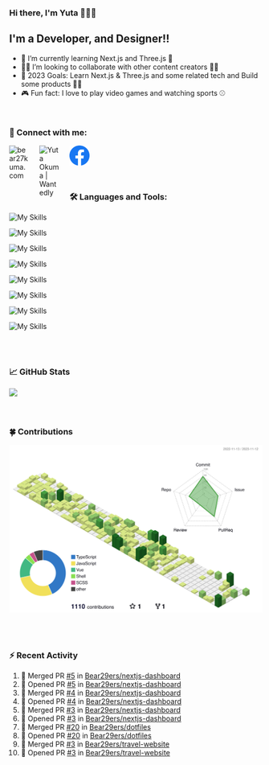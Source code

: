 ### Hi there, I'm Yuta 🤟🏻🐻

## I'm a Developer, and Designer!!

- 🌱 I’m currently learning Next.js and Three.js 🤣
- 👬🏻 I’m looking to collaborate with other content creators 👋🏻
- 🥅 2023 Goals: Learn Next.js & Three.js and some related tech and Build some products 💪🏻
- 🎮 Fun fact: I love to play video games and watching sports ⚾️

<br />

### :wave: Connect with me:

[<img align="left" alt="bear27kuma.com" width="40px" src="https://user-images.githubusercontent.com/39920490/156489586-f125813b-e344-46d6-9306-f5786684b976.jpg" style="margin-right: 20px;" />](https://bear29ers.github.io/)
[<img align="left" alt="Yuta Okuma | Wantedly" width="40px" src="https://user-images.githubusercontent.com/39920490/156489528-fdc520d6-10f1-43b6-8bf8-fadf8dcf1a90.jpg" style="margin-right: 20px;" />](https://www.wantedly.com/id/yuta_okuma_b)
[<img align="left" alt="Yuta Okuma | Facebook" width="40px" src="https://github.com/github/explore/blob/main/topics/facebook/facebook.png?raw=true" style="margin-right: 20px;" />](https://www.facebook.com/kumakuma1129/)

[//]: # '[<img align="left" alt="Yuta Okuma | Instagram" width="40px" src="https://github.com/github/explore/blob/main/topics/instagram/instagram.png?raw=true" />](https://www.instagram.com/bear_27earl/)'

<br />
<br />
<br />
<br />

### :hammer_and_wrench: Languages and Tools:

![My Skills](https://skillicons.dev/icons?i=html,css,sass,tailwind,bootstrap,js,ts)

![My Skills](https://skillicons.dev/icons?i=jquery,threejs,react,emotion,styledcomponents,materialui,nextjs)

![My Skills](https://skillicons.dev/icons?i=vercel,vue,nuxt,vite,nodejs,express,jest)

![My Skills](https://skillicons.dev/icons?i=regex,webpack,babel,php,laravel,mysql,sqlite)

![My Skills](https://skillicons.dev/icons?i=docker,git,github,githubactions,aws,gcp,firebase)

![My Skills](https://skillicons.dev/icons?i=vim,neovim,linux,bash,lua,markdown,svg)

![My Skills](https://skillicons.dev/icons?i=idea,vscode,atom,figma,xd,ps,ai)

![My Skills](https://skillicons.dev/icons?i=pr,ae,postman,sentry,codepen,stackoverflow,discord)

<br />
<br />

### :chart_with_upwards_trend: GitHub Stats

<div style="display: flex;">
    <a href="https://github.com/Bear29ers">
        <img height="220px;" src="https://github-readme-stats-bear29ers.vercel.app/api?username=Bear29ers&show_icons=true&theme=bear">
    </a>
</div>

<br />
<br />

### :four_leaf_clover: Contributions

![](./profile-3d-contrib/profile-green-animate.svg)

<br />
<br />

### :zap: Recent Activity

<!--START_SECTION:activity-->

1. 🎉 Merged PR [#5](https://github.com/Bear29ers/nextjs-dashboard/pull/5) in [Bear29ers/nextjs-dashboard](https://github.com/Bear29ers/nextjs-dashboard)
2. 💪 Opened PR [#5](https://github.com/Bear29ers/nextjs-dashboard/pull/5) in [Bear29ers/nextjs-dashboard](https://github.com/Bear29ers/nextjs-dashboard)
3. 🎉 Merged PR [#4](https://github.com/Bear29ers/nextjs-dashboard/pull/4) in [Bear29ers/nextjs-dashboard](https://github.com/Bear29ers/nextjs-dashboard)
4. 💪 Opened PR [#4](https://github.com/Bear29ers/nextjs-dashboard/pull/4) in [Bear29ers/nextjs-dashboard](https://github.com/Bear29ers/nextjs-dashboard)
5. 🎉 Merged PR [#3](https://github.com/Bear29ers/nextjs-dashboard/pull/3) in [Bear29ers/nextjs-dashboard](https://github.com/Bear29ers/nextjs-dashboard)
6. 💪 Opened PR [#3](https://github.com/Bear29ers/nextjs-dashboard/pull/3) in [Bear29ers/nextjs-dashboard](https://github.com/Bear29ers/nextjs-dashboard)
7. 🎉 Merged PR [#20](https://github.com/Bear29ers/dotfiles/pull/20) in [Bear29ers/dotfiles](https://github.com/Bear29ers/dotfiles)
8. 💪 Opened PR [#20](https://github.com/Bear29ers/dotfiles/pull/20) in [Bear29ers/dotfiles](https://github.com/Bear29ers/dotfiles)
9. 🎉 Merged PR [#3](https://github.com/Bear29ers/travel-website/pull/3) in [Bear29ers/travel-website](https://github.com/Bear29ers/travel-website)
10. 💪 Opened PR [#3](https://github.com/Bear29ers/travel-website/pull/3) in [Bear29ers/travel-website](https://github.com/Bear29ers/travel-website)

<!--END_SECTION:activity-->
